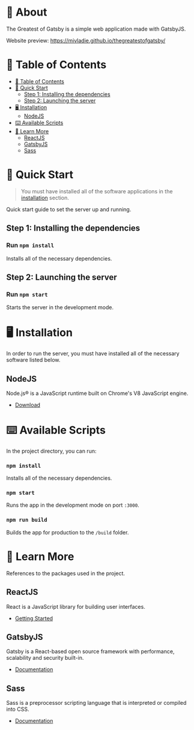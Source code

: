 # :cherry_blossom: About

The Greatest of Gatsby is a simple web application made with GatsbyJS.

Website preview:
https://mivladie.github.io/thegreatestofgatsby/

# :memo: Table of Contents

* [:memo: Table of Contents](#memo-table-of-contents)
* [:rocket: Quick Start](#rocket-quick-start)
  * [Step 1: Installing the dependencies](#step-1-installing-the-dependencies)
  * [Step 2: Launching the server](#step-2-launching-the-server)
* [:desktop_computer: Installation](#desktop_computer-installation)
	* [NodeJS](#nodejs)
* [:keyboard: Available Scripts](#keyboard-available-scripts)
* [:green_book: Learn More](#green_book-learn-more)
	* [ReactJS](#reactjs)
	* [GatsbyJS](#gatsbyjs)
	* [Sass](#sass)

# :rocket: Quick Start

> You must have installed all of the software applications in the [installation](#desktop_computer-installation) section.

Quick start guide to set the server up and running.

## Step 1: Installing the dependencies

### Run `npm install`

Installs all of the necessary dependencies.

## Step 2: Launching the server

### Run `npm start`

Starts the server in the development mode.

# :desktop_computer: Installation

In order to run the server, you must have installed all of the necessary software listed below.

## NodeJS

Node.js® is a JavaScript runtime built on Chrome's V8 JavaScript engine.

* [Download](https://nodejs.org/en/)
# :keyboard: Available Scripts

In the project directory, you can run:
### `npm install`

Installs all of the necessary dependencies.
### `npm start`

Runs the app in the development mode on port `:3000`.
### `npm run build`

Builds the app for production to the `/build` folder.
# :green_book: Learn More

References to the packages used in the project.
## ReactJS

React is a JavaScript library for building user interfaces.

* [Getting Started](https://reactjs.org/docs/getting-started.html)
## GatsbyJS

Gatsby is a React-based open source framework with performance, scalability and security built-in.

* [Documentation](https://www.gatsbyjs.com/docs/)
## Sass

Sass is a preprocessor scripting language that is interpreted or compiled into CSS.

* [Documentation](https://sass-lang.com/documentation)
